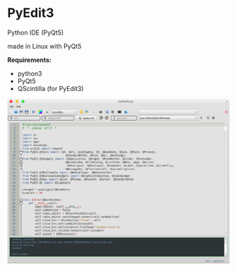 # PyEdit3
Python IDE (PyQt5)

made in Linux with PyQt5

__Requirements:__

- python3
- PyQt5
- QScintilla (for PyEdit3)


![alt text](https://github.com/Axel-Erfurt/PyEdit2/blob/master/screenshot3.png)
